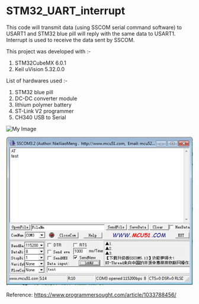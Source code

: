 # STM32_UART_interrupt
This code will transmit data (using SSCOM serial command software) to USART1 and STM32 blue pill will reply with the same data to USART1. Interrupt is used to receive the data sent by SSCOM.

This project was developed with :-<br /> 
1. STM32CubeMX 6.0.1<br /> 
2. Keil uVision 5.32.0.0<br />

List of hardwares used :-<br />
1. STM32 blue pill 
2. DC-DC converter module
3. lithium polymer battery
4. ST-Link V2 programmer
5. CH340 USB to Serial


![My Image](images/testbed.png)


![My Image](images/sscom.png)




Reference: https://www.programmersought.com/article/1033788456/
